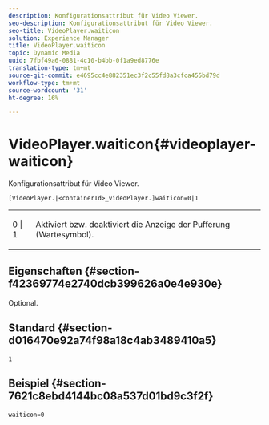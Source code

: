 ```yaml
---
description: Konfigurationsattribut für Video Viewer.
seo-description: Konfigurationsattribut für Video Viewer.
seo-title: VideoPlayer.waiticon
solution: Experience Manager
title: VideoPlayer.waiticon
topic: Dynamic Media
uuid: 7fbf49a6-0881-4c10-b4bb-0f1a9ed8776e
translation-type: tm+mt
source-git-commit: e4695cc4e882351ec3f2c55fd8a3cfca455bd79d
workflow-type: tm+mt
source-wordcount: '31'
ht-degree: 16%

---
```



# VideoPlayer.waiticon{#videoplayer-waiticon}

Konfigurationsattribut für Video Viewer.

`[VideoPlayer.|<containerId>_videoPlayer.]waiticon=0|1`

<table id="table_C616483932C2482CA9794DDD7313FD7C"> 
 <tbody> 
  <tr> 
   <td colname="col1"> <p> <span class="codeph"> 0 | 1</span> </p> </td> 
   <td colname="col2"> <p> Aktiviert bzw. deaktiviert die Anzeige der Pufferung (Wartesymbol). </p> </td> 
  </tr> 
 </tbody> 
</table>

## Eigenschaften {#section-f42369774e2740dcb399626a0e4e930e}

Optional.

## Standard {#section-d016470e92a74f98a18c4ab3489410a5}

`1`

## Beispiel {#section-7621c8ebd4144bc08a537d01bd9c3f2f}

```
waiticon=0
```

